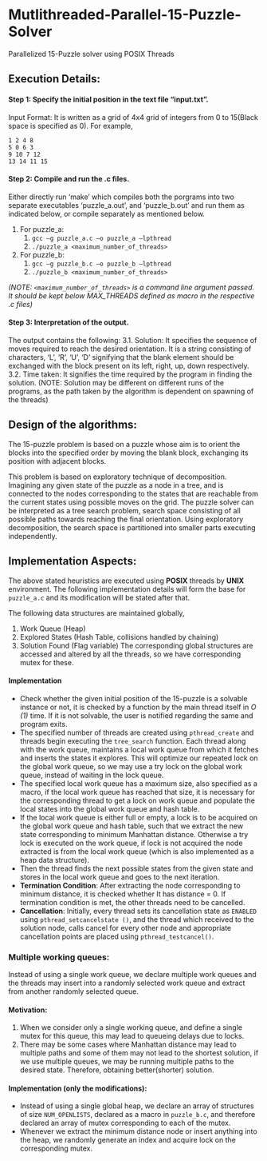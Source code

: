 # Mutlithreaded-Parallel-15-Puzzle-Solver
Parallelized 15-Puzzle solver using POSIX Threads


## Execution Details:
#### Step 1: Specify the initial position in the text file “input.txt”.
Input Format: It is written as a grid of 4x4 grid of integers from 0 to 15(Black space is specified as 0). For example,
```
1 2 4 8
5 0 6 3
9 10 7 12
13 14 11 15
```
#### Step 2: Compile and run the .c files.
Either directly run ‘make’ which compiles both the porgrams into two separate executables ‘puzzle_a.out’, and ‘puzzle_b.out’ and run them as indicated below, or compile separately as mentioned below.
1. For puzzle_a:
    1. `gcc –g puzzle_a.c –o puzzle_a –lpthread`
    2. `./puzzle_a <maximum_number_of_threads>`
2. For puzzle_b: 
    1. `gcc –g puzzle_b.c –o puzzle_b –lpthread`
    2. `./puzzle_b <maximum_number_of_threads>`	

*(NOTE: `<maximum_number_of_threads>` is a command line argument passed. It should be kept below MAX_THREADS defined as macro in the respective .c files)*
#### Step 3: Interpretation of the output.
The output contains the following:
3.1. Solution: It specifies the sequence of moves required to reach the desired orientation. It is a string consisting of characters, ‘L’, ‘R’, ‘U’, ‘D’ signifying that the blank element should be exchanged with the block present on its left, right, up, down respectively.
3.2. Time taken: It signifies the time required by the program in finding the solution.
(NOTE: Solution may be different on different runs of the programs, as the path taken by the algorithm is dependent on spawning of the threads)

## Design of the algorithms:
The 15-puzzle problem is based on a puzzle whose aim is to orient the blocks into the specified order by moving the blank block, exchanging its position with adjacent blocks.

This problem is based on exploratory technique of decomposition. Imagining any given state of the puzzle as a node in a tree, and is connected to the nodes corresponding to the states that are reachable from the current states using possible moves on the grid. The puzzle solver can be interpreted as a tree search problem, search space consisting of all possible paths towards reaching the final orientation. Using exploratory decomposition, the search space is partitioned into smaller parts executing independently.

## Implementation Aspects:
The above stated heuristics are executed using **POSIX** threads by **UNIX** environment.
The following implementation details will form the base for `puzzle_a.c` and its modification will be stated after that. 

The following data structures are maintained globally, 
1.	Work Queue (Heap)
2.	Explored States (Hash Table, collisions handled by chaining)
3.	Solution Found (Flag variable)
The corresponding global structures are accessed and altered by all the threads, so we have corresponding mutex for these.

#### Implementation
- Check whether the given initial position of the 15-puzzle is a solvable instance or not, it is checked by a function by the main thread itself in *O (1)* time. If it is not solvable, the user is notified regarding the same and program exits.
- The specified number of threads are created using `pthread_create` and threads begin executing the `tree_search` function. Each thread along with the work queue, maintains a local work queue from which it fetches and inserts the states it explores. This will optimize our repeated lock on the global work queue, so we may use a try lock on the global work queue, instead of waiting in the lock queue. 
- The specified local work queue has a maximum size, also specified as a macro, if the local work queue has reached that size, it is necessary for the corresponding thread to get a lock on work queue and populate the local states into the global work queue and hash table.
- If the local work queue is either full or empty, a lock is to be acquired on the global work queue and hash table, such that we extract the new state corresponding to minimum Manhattan distance. Otherwise a try lock is executed on the work queue, if lock is not acquired the node extracted is from the local work queue (which is also implemented as a heap data structure).
- Then the thread finds the next possible states from the given state and stores in the local work queue and goes to the next iteration.
- **Termination Condition**: After extracting the node corresponding to minimum distance, it is checked whether It has distance = 0. If termination condition is met, the other threads need to be cancelled.
- **Cancellation**: Initially, every thread sets its cancellation state as `ENABLED` using `pthread_setcancelstate ()`, and the thread which received to the solution node, calls cancel for every other node and appropriate cancellation points are placed using `pthread_testcancel()`.  

### Multiple working queues:
Instead of using a single work queue, we declare multiple work queues and the threads may insert into a randomly selected work queue and extract from another randomly selected queue.

#### Motivation:
1.	When we consider only a single working queue, and define a single mutex for this queue, this may lead to queueing delays due to locks.
2.	There may be some cases where Manhattan distance may lead to multiple paths and some of them may not lead to the shortest solution, if we use multiple queues, we may be running multiple paths to the desired state. Therefore, obtaining better(shorter) solution.

#### Implementation (only the modifications):
- Instead of using a single global heap, we declare an array of structures of size `NUM_OPENLISTS`, declared as a macro in `puzzle_b.c`, and therefore declared an array of mutex corresponding to each of the mutex.
- Whenever we extract the minimum distance node or insert anything into the heap, we randomly generate an index and acquire lock on the corresponding mutex.
